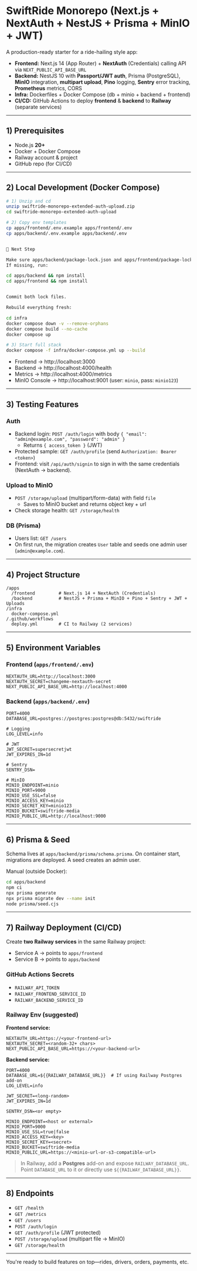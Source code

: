 
# SwiftRide Monorepo (Next.js + NextAuth + NestJS + Prisma + MinIO + JWT)

A production-ready starter for a ride-hailing style app:
- **Frontend:** Next.js 14 (App Router) + **NextAuth** (Credentials) calling API via `NEXT_PUBLIC_API_BASE_URL`
- **Backend:** NestJS 10 with **Passport/JWT auth**, Prisma (PostgreSQL), **MinIO** integration, **multipart upload**, **Pino** logging, **Sentry** error tracking, **Prometheus** metrics, CORS
- **Infra:** Dockerfiles + Docker Compose (db + minio + backend + frontend)
- **CI/CD:** GitHub Actions to deploy **frontend** & **backend** to **Railway** (separate services)

---

## 1) Prerequisites

- Node.js **20+**
- Docker + Docker Compose
- Railway account & project
- GitHub repo (for CI/CD)

---

## 2) Local Development (Docker Compose)

```bash
# 1) Unzip and cd
unzip swiftride-monorepo-extended-auth-upload.zip
cd swiftride-monorepo-extended-auth-upload

# 2) Copy env templates
cp apps/frontend/.env.example apps/frontend/.env
cp apps/backend/.env.example apps/backend/.env


🔧 Next Step

Make sure apps/backend/package-lock.json and apps/frontend/package-lock.json exist.
If missing, run:

cd apps/backend && npm install
cd apps/frontend && npm install


Commit both lock files.

Rebuild everything fresh:

cd infra
docker compose down -v --remove-orphans
docker compose build --no-cache
docker compose up

# 3) Start full stack
docker compose -f infra/docker-compose.yml up --build
```

- Frontend → http://localhost:3000  
- Backend → http://localhost:4000/health  
- Metrics → http://localhost:4000/metrics  
- MinIO Console → http://localhost:9001 (user: `minio`, pass: `minio123`)  

---

## 3) Testing Features

### Auth
- Backend login: `POST /auth/login` with body `{ "email": "admin@example.com", "password": "admin" }`  
  - Returns `{ access_token }` (JWT)
- Protected sample: `GET /auth/profile` (send `Authorization: Bearer <token>`)
- Frontend: visit `/api/auth/signin` to sign in with the same credentials (NextAuth → backend).

### Upload to MinIO
- `POST /storage/upload` (multipart/form-data) with field `file`  
  - Saves to MinIO bucket and returns object key + url
- Check storage health: `GET /storage/health`

### DB (Prisma)
- Users list: `GET /users`
- On first run, the migration creates `User` table and seeds one admin user (`admin@example.com`).

---

## 4) Project Structure

```
/apps
  /frontend         # Next.js 14 + NextAuth (Credentials)
  /backend          # NestJS + Prisma + MinIO + Pino + Sentry + JWT + Uploads
/infra
  docker-compose.yml
/.github/workflows
  deploy.yml        # CI to Railway (2 services)
```

---

## 5) Environment Variables

### Frontend (`apps/frontend/.env`)
```
NEXTAUTH_URL=http://localhost:3000
NEXTAUTH_SECRET=changeme-nextauth-secret
NEXT_PUBLIC_API_BASE_URL=http://localhost:4000
```

### Backend (`apps/backend/.env`)
```
PORT=4000
DATABASE_URL=postgres://postgres:postgres@db:5432/swiftride

# Logging
LOG_LEVEL=info

# JWT
JWT_SECRET=supersecretjwt
JWT_EXPIRES_IN=1d

# Sentry
SENTRY_DSN=

# MinIO
MINIO_ENDPOINT=minio
MINIO_PORT=9000
MINIO_USE_SSL=false
MINIO_ACCESS_KEY=minio
MINIO_SECRET_KEY=minio123
MINIO_BUCKET=swiftride-media
MINIO_PUBLIC_URL=http://localhost:9000
```

---

## 6) Prisma & Seed

Schema lives at `apps/backend/prisma/schema.prisma`. On container start, migrations are deployed. A seed creates an admin user.

Manual (outside Docker):
```bash
cd apps/backend
npm ci
npx prisma generate
npx prisma migrate dev --name init
node prisma/seed.cjs
```

---

## 7) Railway Deployment (CI/CD)

Create **two Railway services** in the same Railway project:
- Service A → points to `apps/frontend`
- Service B → points to `apps/backend`

### GitHub Actions Secrets
- `RAILWAY_API_TOKEN`
- `RAILWAY_FRONTEND_SERVICE_ID`
- `RAILWAY_BACKEND_SERVICE_ID`

### Railway Env (suggested)

**Frontend service:**
```
NEXTAUTH_URL=https://<your-frontend-url>
NEXTAUTH_SECRET=<random-32+ chars>
NEXT_PUBLIC_API_BASE_URL=https://<your-backend-url>
```

**Backend service:**
```
PORT=4000
DATABASE_URL=${{RAILWAY_DATABASE_URL}}  # If using Railway Postgres add-on
LOG_LEVEL=info

JWT_SECRET=<long-random>
JWT_EXPIRES_IN=1d

SENTRY_DSN=<or empty>

MINIO_ENDPOINT=<host or external>
MINIO_PORT=9000
MINIO_USE_SSL=true|false
MINIO_ACCESS_KEY=<key>
MINIO_SECRET_KEY=<secret>
MINIO_BUCKET=swiftride-media
MINIO_PUBLIC_URL=https://<minio-url-or-s3-compatible-url>
```

> In Railway, add a **Postgres** add-on and expose `RAILWAY_DATABASE_URL`.  
> Point `DATABASE_URL` to it or directly use `${{RAILWAY_DATABASE_URL}}`.

---

## 8) Endpoints

- `GET /health`
- `GET /metrics`
- `GET /users`
- `POST /auth/login`
- `GET /auth/profile` (JWT protected)
- `POST /storage/upload` (multipart file → MinIO)
- `GET /storage/health`

---

You're ready to build features on top—rides, drivers, orders, payments, etc.

